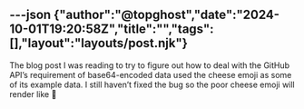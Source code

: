 ---json
{"author":"@topghost","date":"2024-10-01T19:20:58Z","title":"","tags":[],"layout":"layouts/post.njk"}
---

The blog post I was reading to try to figure out how to deal with the GitHub API&#x2019;s requirement of base64-encoded data used the cheese emoji as some of its example data. I still haven&#x2019;t fixed the bug so the poor cheese emoji will render like &#x1F9C0;
